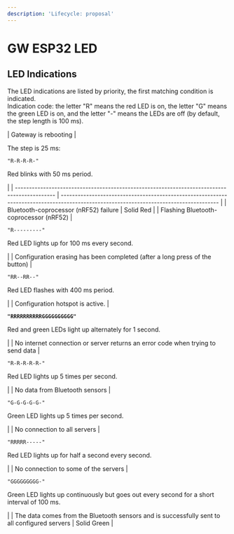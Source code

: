 ```yaml
---
description: 'Lifecycle: proposal'
---
```


# GW ESP32 LED

## LED Indications

The LED indications are listed by priority, the first matching condition is indicated.\
Indication code: the letter "R" means the red LED is on, the letter "G" means the green LED is on, and the letter "-" means the LEDs are off (by default, the step length is 100 ms).

| Gateway is rebooting                                                                         | <p>The step is 25 ms:</p><pre><code>"R-R-R-R-"
</code></pre><p>Red blinks with 50 ms period.</p>                                       |
| -------------------------------------------------------------------------------------------- | -------------------------------------------------------------------------------------------------------------------------------------- |
| Bluetooth-coprocessor (nRF52) failure                                                        | Solid Red                                                                                                                              |
| Flashing Bluetooth-coprocessor (nRF52)                                                       | <pre><code>"R---------"
</code></pre><p>Red LED lights up for 100 ms every second.</p>                                                 |
| Configuration erasing has been completed (after a long press of the button)                  | <pre><code>"RR--RR--"
</code></pre><p>Red LED flashes with 400 ms period.</p>                                                          |
| Configuration hotspot is active.                                                             | <pre><code><strong>"RRRRRRRRRRGGGGGGGGGG"
</strong></code></pre><p>Red and green LEDs light up alternately for 1 second.</p>           |
| No internet connection or server returns an error code when trying to send data              | <pre><code>"R-R-R-R-R-"
</code></pre><p>Red LED lights up 5 times per second.</p>                                                      |
| No data from Bluetooth sensors                                                               | <pre><code>"G-G-G-G-G-"
</code></pre><p>Green LED lights up 5 times per second.</p>                                                    |
| No connection to all servers                                                                 | <pre><code>"RRRRR-----"
</code></pre><p>Red LED lights up for half a second every second.</p>                                          |
| No connection to some of the servers                                                         | <pre><code>"GGGGGGGGG-"
</code></pre><p>Green LED lights up continuously but goes out every second for a short interval of 100 ms.</p> |
| The data comes from the Bluetooth sensors and is successfully sent to all configured servers | Solid Green                                                                                                                            |

